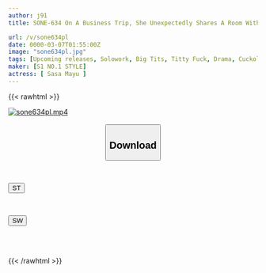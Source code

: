 ```yaml
---
author: j91
title: SONE-634 On A Business Trip, She Unexpectedly Shares A Room With Her Middle-aged, Sexually Harassing Boss, Whom She Despises... I-cup Rookie Employee Shino Mayu Is Caught Off Guard By The Intense Sexual Intercourse That Continues Until The Morning

url: /v/sone634pl
date: 0000-03-07T01:55:00Z
image: "sone634pl.jpg"
tags: [Upcoming releases, Solowork, Big Tits, Titty Fuck, Drama, Cuckold, Acme · Orgasm	]
maker: [S1 NO.1 STYLE]
actress: [ Sasa Mayu ]
---
```



{{< rawhtml >}}

<div class="video" data-videoid="pending_link.html">
    <a href="javascript:;">
        <img src="/v/sone634pl/sone634pl.jpg" width="WIDTH" height="HEIGHT" alt="sone634pl.mp4" loading="lazy">
    </a>
</div>

<script type="text/javascript" src="https://j91.asia/asset/on-demand-pend.js"></script>

<br>
  <link rel="stylesheet" href="https://j91.asia/asset/bs5.css">
  
  <center>
  <button class="btn btn-primary" type="button" data-bs-toggle="collapse" data-bs-target=".multi-collapse" aria-expanded="false" aria-controls="multiCollapseExample1 multiCollapseExample2"><h2>Download</h2></button></center>
</p>
<div class="row">
  <div class="col">
    <div class="collapse multi-collapse" id="multiCollapseExample1">
      <div class="card card-body">
	      	      <br>
<div class="buttons">  
<p><a href="https://j91.asia/pending_link.html" target="_blank"><button class="btn-hover color-3"><i class="fa fa-download"></i> ST</button></a></p></div>
    </div>
  </div>
</div>
  <div class="col">
    <div class="collapse multi-collapse" id="multiCollapseExample2">
      <div class="card card-body">
	      <br>
<div class="buttons">
<p><a href="https://j91.asia/pending_link.html" target="_blank"><button class="btn-hover color-2"><i class="fa fa-download"></i> SW</button></a></p></div>
<br><br>
      </div>
    </div>
  </div>
</div>

{{< /rawhtml >}}